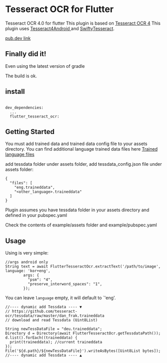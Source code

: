 # Tesseract OCR for Flutter

Tesseract OCR 4.0 for flutter
This plugin is based on <a href="https://github.com/tesseract-ocr/tesseract">Tesseract OCR 4</a>
This plugin uses <a href="https://github.com/adaptech-cz/Tesseract4Android/"> Tesseract4Android </a> and <a href="https://github.com/SwiftyTesseract/SwiftyTesseract">SwiftyTesseract</a>.

[pub.dev link](https://pub.dev/packages/flutter_tesseract_ocr) 

## Finally did it!
Even using the latest version of gradle

The build is ok.


## install 

```

dev_dependencies:
  ...
  flutter_tesseract_ocr:

```





## Getting Started

You must add trained data and trained data config file to your assets directory.
You can find additional language trained data files here <a href="https://github.com/tesseract-ocr/tessdata">Trained language files</a>

add tessdata folder under assets folder, add tessdata_config.json file under assets folder:

```
{
  "files": [
    "eng.traineddata",
    "<other_language>.traineddata"
  ]
}
```

Plugin assumes you have tessdata folder in your assets directory and defined in your pubspec.yaml

Check the contents of example/assets folder and example/pubspec.yaml

## Usage

Using is very simple:

```
//args android only 
String text = await FlutterTesseractOcr.extractText('/path/to/image', language: 'kor+eng',
        args: {
          "psm": "4",
          "preserve_interword_spaces": "1",
        });

```

You can leave `language` empty, it will default to `'eng'.

```
//---- dynamic add Tessdata ---- ▼
// https://github.com/tesseract-ocr/tessdata/raw/master/dan_frak.traineddata
// download and read Tessdata (Uint8List)

String newTessDataFile = "deu.traineddata";
Directory d = Directory(await FlutterTesseractOcr.getTessdataPath());
d.list().forEach((traineddata) {
  print(traineddata); //current traineddata
});
File('${d.path}/${newTessDataFile}').writeAsBytes([Uint8List bytes]);
//---- dynamic add Tessdata ---- ▲

```



